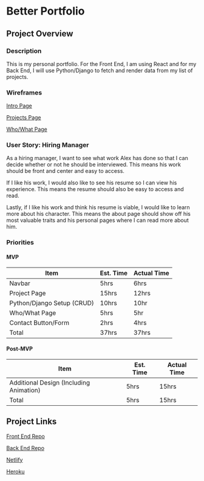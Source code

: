 # Better Portfolio #

## Project Overview ## 


### Description ###
This is my personal portfolio. For the Front End, I am using React and for my Back End, I will use Python/Django to fetch and render data from my list of projects. 

### Wireframes ## 

[Intro Page](https://ln2.sync.com/dl/b78060d80/q88eaj2m-r9epzxmd-m97qnbrg-rcip22hz)

[Projects Page](https://ln2.sync.com/dl/054e76b70/j5mgmtmd-2fa4wk8r-647aptjz-u7ttcwwt)

[Who/What Page](https://ln2.sync.com/dl/9e395b1f0/urr5vxt6-r3r897ni-y7ydb8kc-37ue48x2)

### User Story: Hiring Manager ###

As a hiring manager, I want to see what work Alex has done so that I can decide whether or not he should be interviewed. This means his work should be front and center and easy to access. 

If I like his work, I would also like to see his resume so I can view his experience. This means the resume should also be easy to access and read. 

Lastly, if I like his work and think his resume is viable, I would like to learn more about his character. This means the about page should show off his most valuable traits and his personal pages where I can read more about him. 

### Priorities ### 
#### MVP ####
| Item | Est. Time | Actual Time |
|------|-----------|-------------|
|Navbar|5hrs        |    6hrs         |
|Project Page| 15hrs|       12hrs      |
|Python/Django Setup (CRUD)| 10hrs|  10hr    |
|Who/What Page     | 5hrs         | 5hr
|Contact Button/Form | 2hrs      | 4hrs
|Total | 37hrs | 37hrs

#### Post-MVP ####
| Item | Est. Time | Actual Time |
|------|-----------|-------------|
|Additional Design (Including Animation)| 5hrs | 15hrs|
|Total | 5hrs | 15hrs|

## Project Links ##

[Front End Repo](https://github.com/MrChaco007/Better-Portfolio-Front)  

[Back End Repo](https://github.com/MrChaco007/Better-Portfolio-Back.git)

[Netlify](alexander-chaconas.com)

[Heroku](https://better-portfolio-back.herokuapp.com/projects)